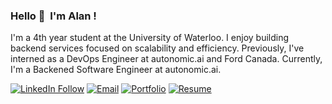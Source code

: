 ### Hello 👋  I'm Alan ! 

I'm a 4th year student at the University of Waterloo. I enjoy building backend services focused on scalability and efficiency. Previously, I've interned as a DevOps Engineer at autonomic.ai and Ford Canada. Currently, I'm a Backened Software Engineer at autonomic.ai.


[![LinkedIn Follow](https://img.shields.io/badge/LinkedIn-blue?style=for-the-badge&logo=linkedin)](https://www.linkedin.com/in/alanxie29/) [![Email](https://img.shields.io/badge/Gmail-red?style=for-the-badge&logo=gmail&logoColor=white)](mailto:alanxie29@gmail.com) [![Portfolio](https://img.shields.io/badge/Portfolio-black?style=for-the-badge)](https://alan-xie.com) [![Resume](https://img.shields.io/badge/Resume-orange?style=for-the-badge)](https://alan-xie.com/assets/alan_xie_resume.pdf)
